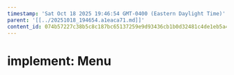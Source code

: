 ```yaml
---
timestamp: 'Sat Oct 18 2025 19:46:54 GMT-0400 (Eastern Daylight Time)'
parent: '[[../20251018_194654.a1eaca71.md]]'
content_id: 074b57227c38b5c8c187bc65137259e9d93436cb1b0d32481c4de1eb5a45a63b
---
```


# implement: Menu
